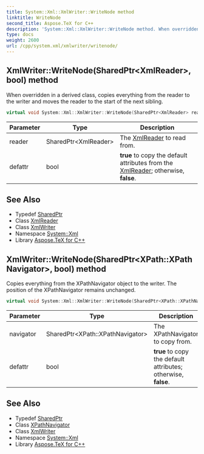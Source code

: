 ```yaml
---
title: System::Xml::XmlWriter::WriteNode method
linktitle: WriteNode
second_title: Aspose.TeX for C++
description: 'System::Xml::XmlWriter::WriteNode method. When overridden in a derived class, copies everything from the reader to the writer and moves the reader to the start of the next sibling in C++.'
type: docs
weight: 2600
url: /cpp/system.xml/xmlwriter/writenode/
---
```

## XmlWriter::WriteNode(SharedPtr\<XmlReader\>, bool) method


When overridden in a derived class, copies everything from the reader to the writer and moves the reader to the start of the next sibling.

```cpp
virtual void System::Xml::XmlWriter::WriteNode(SharedPtr<XmlReader> reader, bool defattr)
```


| Parameter | Type | Description |
| --- | --- | --- |
| reader | SharedPtr\<XmlReader\> | The [XmlReader](../../xmlreader/) to read from. |
| defattr | bool | **true** to copy the default attributes from the [XmlReader](../../xmlreader/); otherwise, **false**. |

## See Also

* Typedef [SharedPtr](../../../system/sharedptr/)
* Class [XmlReader](../../xmlreader/)
* Class [XmlWriter](../)
* Namespace [System::Xml](../../)
* Library [Aspose.TeX for C++](../../../)
## XmlWriter::WriteNode(SharedPtr\<XPath::XPathNavigator\>, bool) method


Copies everything from the XPathNavigator object to the writer. The position of the XPathNavigator remains unchanged.

```cpp
virtual void System::Xml::XmlWriter::WriteNode(SharedPtr<XPath::XPathNavigator> navigator, bool defattr)
```


| Parameter | Type | Description |
| --- | --- | --- |
| navigator | SharedPtr\<XPath::XPathNavigator\> | The XPathNavigator to copy from. |
| defattr | bool | **true** to copy the default attributes; otherwise, **false**. |

## See Also

* Typedef [SharedPtr](../../../system/sharedptr/)
* Class [XPathNavigator](../../../system.xml.xpath/xpathnavigator/)
* Class [XmlWriter](../)
* Namespace [System::Xml](../../)
* Library [Aspose.TeX for C++](../../../)
